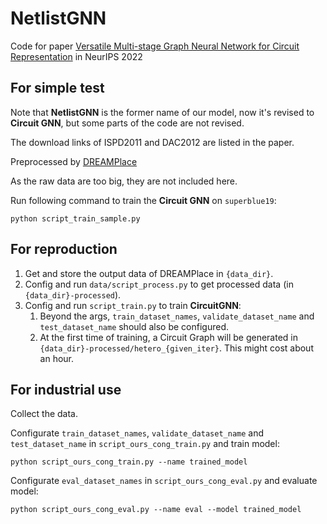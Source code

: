 # NetlistGNN

Code for paper [Versatile Multi-stage Graph Neural Network for Circuit Representation](https://openreview.net/forum?id=nax3ATLrovW) in NeurIPS 2022

## For simple test

Note that **NetlistGNN** is the former name of our model, now it's revised to **Circuit GNN**, but some parts of the code are not revised.

The download links of ISPD2011 and DAC2012 are listed in the paper.

Preprocessed by [DREAMPlace](https://github.com/limbo018/DREAMPlace.git)

As the raw data are too big, they are not included here.

Run following command to train the **Circuit GNN** on `superblue19`:
```commandline
python script_train_sample.py
```

## For reproduction

1. Get and store the output data of DREAMPlace in `{data_dir}`.
2. Config and run `data/script_process.py` to get processed data (in `{data_dir}-processed`).
3. Config and run `script_train.py` to train **CircuitGNN**:
   1. Beyond the args, `train_dataset_names`, `validate_dataset_name` and `test_dataset_name` should also be configured.
   2. At the first time of training, a Circuit Graph will be generated in `{data_dir}-processed/hetero_{given_iter}`. This might cost about an hour.

## For industrial use

Collect the data.

Configurate `train_dataset_names`, `validate_dataset_name` and `test_dataset_name` in `script_ours_cong_train.py` and train model:
```commandline
python script_ours_cong_train.py --name trained_model
```

Configurate `eval_dataset_names` in `script_ours_cong_eval.py` and evaluate model:
```commandline
python script_ours_cong_eval.py --name eval --model trained_model
```
